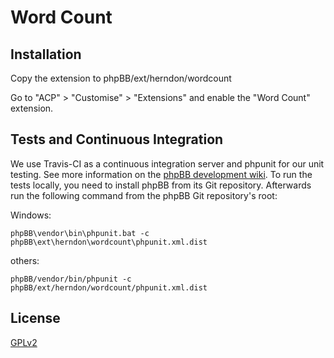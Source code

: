 # Word Count

## Installation

Copy the extension to phpBB/ext/herndon/wordcount

Go to "ACP" > "Customise" > "Extensions" and enable the "Word Count" extension.

## Tests and Continuous Integration

We use Travis-CI as a continuous integration server and phpunit for our unit testing. See more information on the [phpBB development wiki](https://wiki.phpbb.com/Unit_Tests).
To run the tests locally, you need to install phpBB from its Git repository. Afterwards run the following command from the phpBB Git repository's root:

Windows:

    phpBB\vendor\bin\phpunit.bat -c phpBB\ext\herndon\wordcount\phpunit.xml.dist

others:

    phpBB/vendor/bin/phpunit -c phpBB/ext/herndon/wordcount/phpunit.xml.dist

## License

[GPLv2](license.txt)
